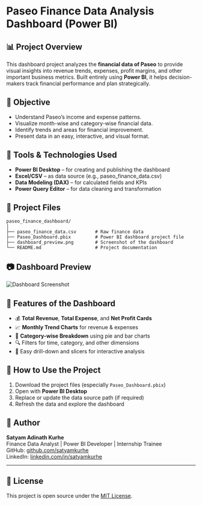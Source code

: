 # Paseo Finance Data Analysis Dashboard (Power BI)

## 📊 Project Overview

This dashboard project analyzes the **financial data of Paseo** to provide visual insights into revenue trends, expenses, profit margins, and other important business metrics. Built entirely using **Power BI**, it helps decision-makers track financial performance and plan strategically.

## 🎯 Objective

- Understand Paseo’s income and expense patterns.
- Visualize month-wise and category-wise financial data.
- Identify trends and areas for financial improvement.
- Present data in an easy, interactive, and visual format.

## 🧰 Tools & Technologies Used

- **Power BI Desktop** – for creating and publishing the dashboard
- **Excel/CSV** – as data source (e.g., paseo_finance_data.csv)
- **Data Modeling (DAX)** – for calculated fields and KPIs
- **Power Query Editor** – for data cleaning and transformation

## 📁 Project Files

```
paseo_finance_dashboard/
│
├── paseo_finance_data.csv       # Raw finance data
├── Paseo_Dashboard.pbix         # Power BI dashboard project file
├── dashboard_preview.png        # Screenshot of the dashboard
└── README.md                    # Project documentation
```

## 📷 Dashboard Preview

![Dashboard Screenshot](images/dashboard_preview.png)

## 🧠 Features of the Dashboard

- 💰 **Total Revenue**, **Total Expense**, and **Net Profit Cards**
- 📈 **Monthly Trend Charts** for revenue & expenses
- 🧾 **Category-wise Breakdown** using pie and bar charts
- 🔍 Filters for time, category, and other dimensions
- 📌 Easy drill-down and slicers for interactive analysis

## 📂 How to Use the Project

1. Download the project files (especially `Paseo_Dashboard.pbix`)
2. Open with **Power BI Desktop**
3. Replace or update the data source path (if required)
4. Refresh the data and explore the dashboard

## 📝 Author

**Satyam Adinath Kurhe**  
Finance Data Analyst | Power BI Developer | Internship Trainee  
GitHub: [github.com/satyamkurhe](https://github.com/satyamkurhe)  
LinkedIn: [linkedin.com/in/satyamkurhe](https://linkedin.com/in/satyamkurhe)

---

## 📄 License

This project is open source under the [MIT License](LICENSE).
